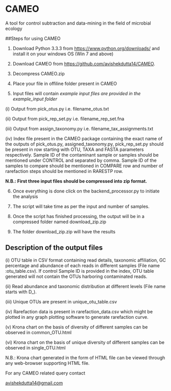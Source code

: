 # CAMEO
A tool for control subtraction and data-mining in the field of microbial ecology

##Steps for using CAMEO

1) Download Python 3.3.3 from https://www.python.org/downloads/ and install it on your windows OS (Win 7 and above)

2) Download CAMEO from https://github.com/avishekdutta14/CAMEO.

3) Decompress CAMEO.zip

4) Place your file in offiline folder present in CAMEO

5) Input files will contain *example input files are provided in the example_input folder*

  (i)	Output from pick_otus.py  i.e. filename_otus.txt

  (ii)	Output from pick_rep_set.py i.e. filename_rep_set.fna

  (iii)	Output from assign_taxonomy.py i.e. filename_tax_assignments.txt

  (iv)	Index file present in the CAMEO package containing the exact name of the outputs of pick_otus.py, assigned_taxonomy.py, pick_rep_set.py should be present in row starting   with OTU, TAXA and FASTA parameters respectively. Sample ID of the contaminant sample or samples should be mentioned under CONTROL and separated by comma. Sample ID of the       samples to compare should be mentioned in COMPARE row and number of rarefaction steps should be mentioned in RARESTP row.

 **N.B.: First three input files should be compressed into zip format.**

6) Once everything is done click on the backend_processor.py to initiate the analysis

7) The script will take time as per the input and number of samples.

8) Once the script has finished processing, the output will be in a compressed folder named download_zip.zip

10) The folder download_zip.zip will have the results

## Description of the output files

(i)	OTU table in CSV format containing read details, taxonomic affiliation, GC percentage and abundance of each reads in different samples (File name :otu_table.csv). If control Sample ID is provided in the index, OTU table generated will not contain the OTUs harboring contaminated reads.

(ii)	Read abundance and taxonomic distribution at different levels (File name starts with D_).

(iii)	Unique OTUs are present in unique_otu_table.csv

(iv)	Rarefaction data is present in rarefaction_data.csv which might be plotted in any graph plotting software to generate rarefaction curve.

(v)	Krona chart on the basis of diversity of different samples can be observed in common_OTU.html

(vi)	Krona chart on the basis of unique diversity of different samples can be observed in single_OTU.html

N.B.: Krona chart generated in the form of HTML file can be viewed through any web-browser supporting HTML file.


For any CAMEO related query contact 

avishekdutta14@gmail.com
